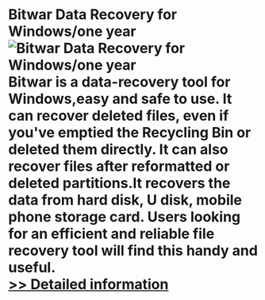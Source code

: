 # Bitwar Data Recovery for Windows/one year<br />![Bitwar Data Recovery for Windows/one year](https://mycommerce.akamaized.net/api/pimages/P300732710/BIG/300732710.PNG)<br />Bitwar is a data-recovery tool for Windows,easy and safe to use. It can recover deleted files, even if you've emptied the Recycling Bin or deleted them directly. It can also recover files after reformatted or deleted partitions.It recovers the data from hard disk, U disk, mobile phone storage card. Users looking for an efficient and reliable file recovery tool will find this handy and useful.<br />[>> Detailed information](https://secure.shareit.com/shareit/product.html?productid=300732710&affiliateid=200057808)
